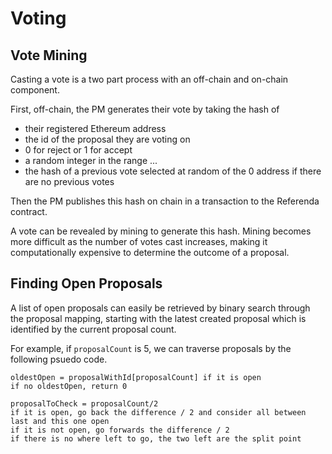# Voting

## Vote Mining

Casting a vote is a two part process with an off-chain and on-chain component.

First, off-chain, the PM generates their vote by taking the hash of
- their registered Ethereum address
- the id of the proposal they are voting on
- 0 for reject or 1 for accept
- a random integer in the range ...
- the hash of a previous vote selected at random of the 0 address if there are no previous votes

Then the PM publishes this hash on chain in a transaction to the Referenda contract.

A vote can be revealed by mining to generate this hash. Mining becomes more difficult as the number of votes cast increases, making it computationally expensive to determine the outcome of a proposal.


## Finding Open Proposals

A list of open proposals can easily be retrieved by binary search through the proposal
mapping, starting with the latest created proposal which is identified by the current proposal count.

For example, if `proposalCount` is 5, we can traverse proposals by the following
psuedo code.

```
oldestOpen = proposalWithId[proposalCount] if it is open
if no oldestOpen, return 0

proposalToCheck = proposalCount/2
if it is open, go back the difference / 2 and consider all between last and this one open
if it is not open, go forwards the difference / 2
if there is no where left to go, the two left are the split point
```
